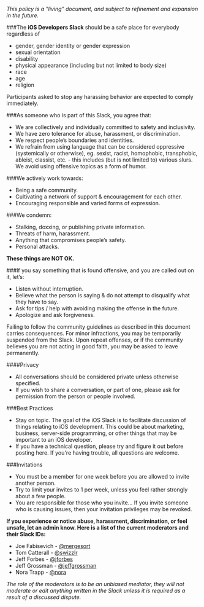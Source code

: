 *This policy is a "living" document, and subject to refinement and expansion in the future.*

###The **iOS Developers Slack** should be a safe place for everybody regardless of

- gender, gender identity or gender expression 
- sexual orientation
- disability
- physical appearance (including but not limited to body size)
- race
- age
- religion

Participants asked to stop any harassing behavior are expected to comply immediately.


###As someone who is part of this Slack, you agree that:

- We are collectively and individually committed to safety and inclusivity.
- We have zero tolerance for abuse, harassment, or discrimination.
- We respect people’s boundaries and identities.
- We refrain from using language that can be considered oppressive (systemically or otherwise), eg. sexist, racist, homophobic, transphobic, ableist, classist, etc. - this includes (but is not limited to) various slurs.
We avoid using offensive topics as a form of humor.

###We actively work towards:

- Being a safe community.
- Cultivating a network of support & encouragement for each other.
- Encouraging responsible and varied forms of expression.

###We condemn:

- Stalking, doxxing, or publishing private information.
- Threats of harm, harassment.
- Anything that compromises people’s safety.
- Personal attacks.

**These things are NOT OK.**

###If you say something that is found offensive, and you are called out on it, let’s:

- Listen without interruption.
- Believe what the person is saying & do not attempt to disqualify what they have to say.
- Ask for tips / help with avoiding making the offense in the future.
- Apologize and ask forgiveness.

Failing to follow the community guidelines as described in this document carries consequences. For minor infractions, you may be temporarily suspended from the Slack. Upon repeat offenses, or if the community believes you are not acting in good faith, you may be asked to leave permanently.

####Privacy
- All conversations should be considered private unless otherwise specified. 
- If you wish to share a conversation, or part of one, please ask for permission from the person or people involved.

###Best Practices
- Stay on topic. The goal of the iOS Slack is to facilitate discussion of things relating to iOS development. This could be about marketing, business, server-side programming, or other things that may be important to an iOS developer.
- If you have a technical question, please try and figure it out before posting here. If you're having trouble, all questions are welcome.

###Invitations

- You must be a member for one week before you are allowed to invite another person.
- Try to limit your invites to 1 per week, unless you feel rather strongly about a few people.
- You are responsible for those who you invite... If you invite someone who is causing issues, then your invitation privileges may be revoked.

**If you experience or notice abuse, harassment, discrimination, or feel unsafe, let an admin know. Here is a list of the current moderators and their Slack IDs:**

* Joe Fabisevich - [@mergesort](https://iosdevelopers.slack.com/messages/@mergesort/)
* Tom Catterall - [@swizzlr](https://iosdevelopers.slack.com/messages/@swizzlr/)
* Jeff Forbes - [@jforbes](https://iosdevelopers.slack.com/messages/@jforbes/)
* Jeff Grossman - [@jeffgrossman](https://iosdevelopers.slack.com/messages/@jeffgrossman/)
* Nora Trapp - [@nora](https://iosdevelopers.slack.com/messages/@nora/)

*The role of the moderators is to be an unbiased mediator, they will not moderate or edit anything written in the Slack unless it is required as a result of a discussed dispute.*
